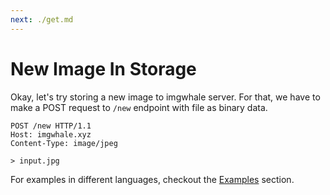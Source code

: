 ```yaml
---
next: ./get.md
---
```


# New Image In Storage

Okay, let's try storing a new image to imgwhale server.
For that, we have to make a POST request to `/new` endpoint with file as binary data.

```http{2,5}
POST /new HTTP/1.1
Host: imgwhale.xyz
Content-Type: image/jpeg

> input.jpg
```

For examples in different languages, checkout the [Examples](/examples/) section.
